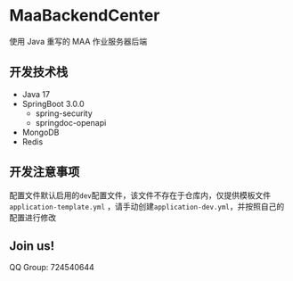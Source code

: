 # MaaBackendCenter

使用 Java 重写的 MAA 作业服务器后端

## 开发技术栈

- Java 17
- SpringBoot 3.0.0
    - spring-security
    - springdoc-openapi
- MongoDB
- Redis

## 开发注意事项

配置文件默认启用的`dev`配置文件，该文件不存在于仓库内，仅提供模板文件`application-template.yml`
，请手动创建`application-dev.yml`，并按照自己的配置进行修改

## Join us!

QQ Group: 724540644
